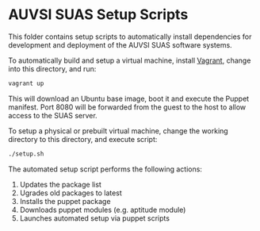 AUVSI SUAS Setup Scripts
================================================================================

This folder contains setup scripts to automatically install dependencies for
development and deployment of the AUVSI SUAS software systems.

To automatically build and setup a virtual machine, install
[Vagrant](https://www.vagrantup.com/), change into this directory, and run:

``` sh
vagrant up
```

This will download an Ubuntu base image, boot it and execute the Puppet
manifest.  Port 8080 will be forwarded from the guest to the host to allow
access to the SUAS server.

To setup a physical or prebuilt virtual machine, change the working directory
to this directory, and execute script:

``` sh
./setup.sh
```

The automated setup script performs the following actions:
  1. Updates the package list
  2. Ugrades old packages to latest
  3. Installs the puppet package
  4. Downloads puppet modules (e.g. aptitude module)
  5. Launches automated setup via puppet scripts
